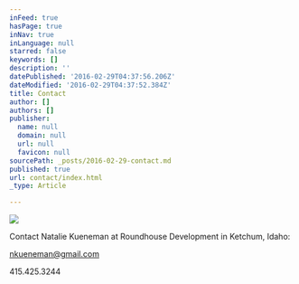 ```yaml
---
inFeed: true
hasPage: true
inNav: true
inLanguage: null
starred: false
keywords: []
description: ''
datePublished: '2016-02-29T04:37:56.206Z'
dateModified: '2016-02-29T04:37:52.384Z'
title: Contact
author: []
authors: []
publisher:
  name: null
  domain: null
  url: null
  favicon: null
sourcePath: _posts/2016-02-29-contact.md
published: true
url: contact/index.html
_type: Article

---
```

![](https://the-grid-user-content.s3-us-west-2.amazonaws.com/e0617a2f-dec7-49a7-83ed-2cac190ab23b.png)

Contact Natalie Kueneman at Roundhouse Development in Ketchum, Idaho:

[nkueneman@gmail.com][0]

415.425.3244

[0]: mailto:nkueneman@gmail.com